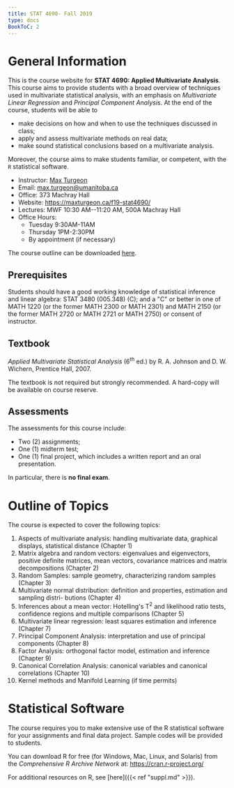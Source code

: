 ```yaml
---
title: STAT 4690- Fall 2019
type: docs
BookToC: 2
---
```


# General Information

This is the course website for **STAT 4690: Applied Multivariate Analysis**. This course aims to provide students with a broad overview of techniques used in multivariate statistical analysis, with an emphasis on *Multivariate Linear Regression* and *Principal Component Analysis*. At the end of the course, students will be able to

  - make decisions on how and when to use the techniques discussed in class;
  - apply and assess multivariate methods on real data;
  - make sound statistical conclusions based on a multivariate analysis.

Moreover, the course aims to make students familiar, or competent, with the `R` statistical software.

  - Instructor: [Max Turgeon](https://maxturgeon.ca/)
  - Email: <max.turgeon@umanitoba.ca>
  - Office: 373 Machray Hall
  - Website: <https://maxturgeon.ca/f19-stat4690/>
  - Lectures: MWF 10:30 AM--11:20 AM, 500A Machray Hall
  - Office Hours:
    + Tuesday 9:30AM-11AM
    + Thursday 1PM-2:30PM
    + By appointment (if necessary)
    
The course outline can be downloaded [here](outline_stat4690_f19.pdf).

## Prerequisites

Students should have a good working knowledge of statistical inference and linear algebra: STAT 3480 (005.348) \(C\); and a "C" or better in one of MATH 1220 (or the former MATH 2300 or MATH 2301) and MATH 2150 (or the former MATH 2720 or MATH 2721 or MATH 2750) or consent of instructor.

## Textbook

*Applied Multivariate Statistical Analysis* (6<sup>th</sup> ed.) by R. A. Johnson and D. W. Wichern, Prentice Hall, 2007.


The textbook is not required but strongly recommended. A hard-copy will be available on course reserve.

## Assessments

The assessments for this course include:

  - Two (2) assignments;
  - One (1) midterm test;
  - One (1) final project, which includes a written report and an oral presentation.
  
In particular, there is **no final exam**.

# Outline of Topics

The course is expected to cover the following topics:

  1. Aspects of multivariate analysis: handling multivariate data, graphical displays, statistical
distance (Chapter 1)
  2. Matrix algebra and random vectors: eigenvalues and eigenvectors, positive definite matrices,
mean vectors, covariance matrices and matrix decompositions (Chapter 2)
  3. Random Samples: sample geometry, characterizing random samples (Chapter 3)
  4. Multivariate normal distribution: definition and properties, estimation and sampling distri-
butions (Chapter 4)
  5. Inferences about a mean vector: Hotelling's T<sup>2</sup> and likelihood ratio tests, confidence regions
and multiple comparisons (Chapter 5)
  6. Multivariate linear regression: least squares estimation and inference (Chapter 7)
  7. Principal Component Analysis: interpretation and use of principal components (Chapter 8)
  8. Factor Analysis: orthogonal factor model, estimation and inference (Chapter 9)
  9. Canonical Correlation Analysis: canonical variables and canonical correlations (Chapter 10)
  10. Kernel methods and Manifold Learning (if time permits)

# Statistical Software

The course requires you to make extensive use of the R statistical software for your assignments and final data project. Sample codes will be provided to students. 

You can download R for free (for Windows, Mac, Linux, and Solaris) from the *Comprehensive R Archive Network* at: https://cran.r-project.org/

For additional resources on R, see [here]({{< ref "suppl.md" >}}).

